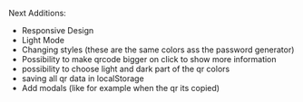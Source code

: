 Next Additions:
  - Responsive Design
  - Light Mode
  - Changing styles (these are the same colors ass the password generator)
  - Possibility to make qrcode bigger on click to show more information
  - possibility to choose light and dark part of the qr colors
  - saving all qr data in localStorage
  - Add modals (like for example when the qr its copied)
